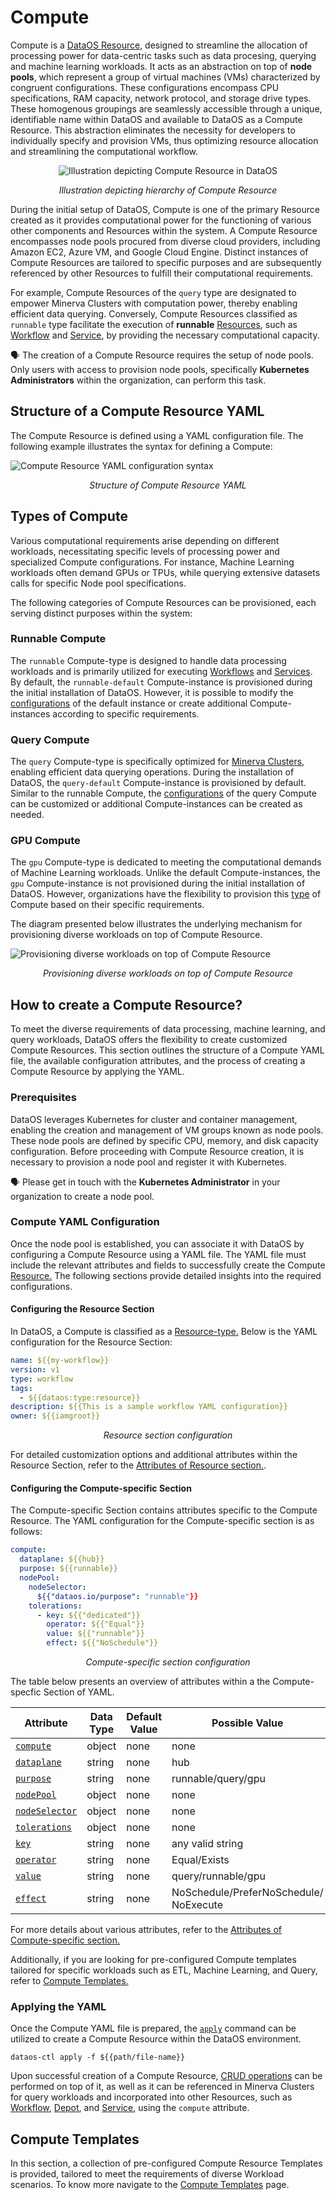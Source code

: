 # Compute

Compute is a [DataOS Resource](../resources.md), designed to streamline the allocation of processing power for data-centric tasks such as data procesing, querying and machine learning workloads. It acts as an abstraction on top of **node pools**, which represent a group of virtual machines (VMs) characterized by congruent configurations. These configurations encompass CPU specifications, RAM capacity, network protocol, and storage drive types. These homogenous groupings are seamlessly accessible through a unique, identifiable name within DataOS and available to DataOS as a Compute Resource. This abstraction eliminates the necessity for developers to individually specify and provision VMs, thus optimizing resource allocation and streamlining the computational workflow.

<center>

![Illustration depicting Compute Resource in DataOS](./compute/compute.png)

</center>

<center>
<i>Illustration depicting hierarchy of Compute Resource</i></center>

During the initial setup of DataOS, Compute is one of the primary Resource created as it provides computational power for the functioning of various other components and Resources within the system. A Compute Resource encompasses node pools procured from diverse cloud providers, including Amazon EC2, Azure VM, and Google Cloud Engine. Distinct instances of Compute Resources are tailored to specific purposes and are subsequently referenced by other Resources to fulfill their computational requirements.

For example, Compute Resources of the `query` type are designated to empower Minerva Clusters with computation power, thereby enabling efficient data querying. Conversely, Compute Resources classified as `runnable` type facilitate the execution of **runnable** [Resources](../resources.md), such as [Workflow](./workflow.md) and [Service](./service.md), by providing the necessary computational capacity.

<aside class="callout">

🗣️  The creation of a Compute Resource requires the setup of node pools. Only users with access to provision node pools, specifically <b>Kubernetes Administrators</b> within the organization, can perform this task.
</aside>

## Structure of a Compute Resource YAML

The Compute Resource is defined using a YAML configuration file. The following example illustrates the syntax for defining a Compute:

![Compute Resource YAML configuration syntax](./compute/compute_yaml.png)

<center><i>Structure of Compute Resource YAML</i></center>

## Types of Compute

Various computational requirements arise depending on different workloads, necessitating specific levels of processing power and specialized Compute configurations. For instance, Machine Learning workloads often demand GPUs or TPUs, while querying extensive datasets calls for specific Node pool specifications.

The following categories of Compute Resources can be provisioned, each serving distinct purposes within the system:

### **Runnable Compute**

The `runnable` Compute-type is designed to handle data processing workloads and is primarily utilized for executing [Workflows](./workflow.md) and [Services](./service.md). By default, the `runnable-default` Compute-instance is provisioned during the initial installation of DataOS. However, it is possible to modify the [configurations](./compute/compute_templates.md#runnable-compute) of the default instance or create additional Compute-instances according to specific requirements.

### **Query Compute**

The `query` Compute-type is specifically optimized for [Minerva Clusters](./cluster.md#minerva), enabling efficient data querying operations. During the installation of DataOS, the `query-default` Compute-instance is provisioned by default. Similar to the runnable Compute, the [configurations](./compute/compute_templates.md#query-compute) of the query Compute can be customized or additional Compute-instances can be created as needed.

### **GPU Compute**

The `gpu` Compute-type is dedicated to meeting the computational demands of Machine Learning workloads. Unlike the default Compute-instances, the `gpu` Compute-instance is not provisioned during the initial installation of DataOS. However, organizations have the flexibility to provision this [type](./compute/compute_templates.md#gpu-compute) of Compute based on their specific requirements. 

The diagram presented below illustrates the underlying mechanism for provisioning diverse workloads on top of Compute Resource.

![Provisioning diverse workloads on top of Compute Resource](./compute/compute_underlying_mechanism.png)

<center>

<i>Provisioning diverse workloads on top of Compute Resource</i>

</center>

## How to create a Compute Resource?

To meet the diverse requirements of data processing, machine learning, and query workloads, DataOS offers the flexibility to create customized Compute Resources. This section outlines the structure of a Compute YAML file, the available configuration attributes, and the process of creating a Compute Resource by applying the YAML.

### **Prerequisites**

DataOS leverages Kubernetes for cluster and container management, enabling the creation and management of VM groups known as node pools. These node pools are defined by specific CPU, memory, and disk capacity configuration. Before proceeding with Compute Resource creation, it is necessary to provision a node pool and register it with Kubernetes.

<aside class="callout">
🗣️ Please get in touch with the <b>Kubernetes Administrator</b> in your organization to create a node pool.

</aside>

### **Compute YAML Configuration**
Once the node pool is established, you can associate it with DataOS by configuring a Compute Resource using a YAML file. The YAML file must include the relevant attributes and fields to successfully create the Compute [Resource.](../resources.md) The following sections provide detailed insights into the required configurations.

#### **Configuring the Resource Section**

In DataOS, a Compute is classified as a [Resource-type.](./types_of_dataos_resources.md) Below is the YAML configuration for the Resource Section:
```yaml
name: ${{my-workflow}}
version: v1 
type: workflow 
tags: 
  - ${{dataos:type:resource}}
description: ${{This is a sample workflow YAML configuration}}
owner: ${{iamgroot}}
```
<center><i>Resource section configuration</i></center>

For detailed customization options and additional attributes within the Resource Section, refer to the [Attributes of Resource section.](../resources/resource_attributes.md).

#### **Configuring the Compute-specific Section**

The Compute-specific Section contains attributes specific to the Compute Resource. The YAML configuration for the Compute-specific section is as follows:

```yaml
compute:
  dataplane: ${{hub}}
  purpose: ${{runnable}}
  nodePool:
    nodeSelector:
      ${{"dataos.io/purpose": "runnable"}}
    tolerations:
      - key: ${{"dedicated"}}
        operator: ${{"Equal"}}
        value: ${{"runnable"}}
        effect: ${{"NoSchedule"}}
```
<center><i>Compute-specific section configuration</i></center>


The table below presents an overview of attributes within a the Compute-specfic Section of YAML.

<center>

| Attribute | Data Type | Default Value | Possible Value | Requirement |
| --- | --- | --- | --- | --- |
| [`compute`](./compute/yaml_configuration_attributes.md#compute) | object | none | none | mandatory |
| [`dataplane`](./compute/yaml_configuration_attributes.md#dataplane) | string | none | hub | mandatory |
| [`purpose`](./compute/yaml_configuration_attributes.md#purpose) | string | none | runnable/query/gpu | mandatory |
| [`nodePool`](./compute/yaml_configuration_attributes.md#nodepool) | object | none | none | mandatory  |
| [`nodeSelector`](./compute/yaml_configuration_attributes.md#nodeselector) | object | none | none | mandatory |
| [`tolerations`](./compute/yaml_configuration_attributes.md#tolerations) | object | none | none | mandatory |
| [`key`](./compute/yaml_configuration_attributes.md#key) | string | none | any valid string | mandatory |
| [`operator`](./compute/yaml_configuration_attributes.md#operator) | string | none | Equal/Exists | mandatory  |
| [`value`](./compute/yaml_configuration_attributes.md#value) | string | none | query/runnable/gpu | mandatory |
| [`effect`](./compute/yaml_configuration_attributes.md#effect) | string | none | NoSchedule/PreferNoSchedule/<br>NoExecute | mandatory |

</center>

For more details about various attributes, refer to the [Attributes of Compute-specific section.](./compute/yaml_configuration_attributes.md)

Additionally, if you are looking for pre-configured Compute templates tailored for specific workloads such as ETL, Machine Learning, and Query, refer to [Compute Templates.](./compute/compute_templates.md)

### **Applying the YAML**

Once the Compute YAML file is prepared, the [`apply`](../interfaces/cli/command_reference.md#apply) command can be utilized to create a Compute Resource within the DataOS environment.

```shell
dataos-ctl apply -f ${{path/file-name}}
```

Upon successful creation of a Compute Resource, [CRUD operations](../resources.md#crud-operations-on-dataos-resources) can be performed on top of it, as well as it can be referenced in Minerva Clusters for query workloads and incorporated into other Resources, such as [Workflow](./workflow.md), [Depot](./depot.md), and [Service](./service.md), using the `compute` attribute.


## Compute Templates

In this section, a collection of pre-configured Compute Resource Templates is provided, tailored to meet the requirements of diverse Workload scenarios. To know more navigate to the [Compute Templates](./compute/compute_templates.md) page.
